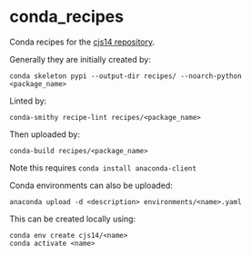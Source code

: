 # conda_recipes

Conda recipes for the [cjs14 repository](https://anaconda.org/cjs14/).

Generally they are initially created by:

```shell
conda skeleton pypi --output-dir recipes/ --noarch-python <package_name>
```

Linted by:

```shell
conda-smithy recipe-lint recipes/<package_name>
```

Then uploaded by:

```shell
conda-build recipes/<package_name>
```

Note this requires `conda install anaconda-client`

Conda environments can also be uploaded:

```shell
anaconda upload -d <description> environments/<name>.yaml
```

This can be created locally using:

```shell
conda env create cjs14/<name>
conda activate <name>
```
